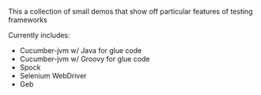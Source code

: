 This a collection of small demos that show off particular features of testing frameworks

Currently includes:
- Cucumber-jvm w/ Java for glue code 
- Cucumber-jvm w/ Groovy for glue code 
- Spock 
- Selenium WebDriver
- Geb
